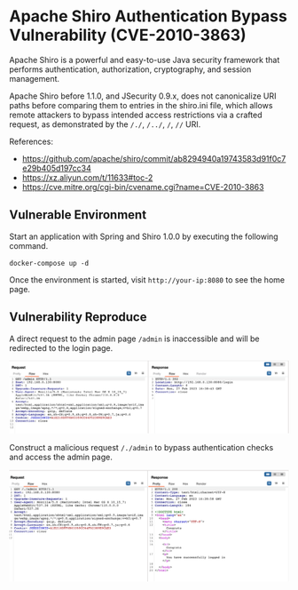 # Apache Shiro Authentication Bypass Vulnerability (CVE-2010-3863)

Apache Shiro is a powerful and easy-to-use Java security framework that performs authentication, authorization, cryptography, and session management.

Apache Shiro before 1.1.0, and JSecurity 0.9.x, does not canonicalize URI paths before comparing them to entries in the shiro.ini file, which allows remote attackers to bypass intended access restrictions via a crafted request, as demonstrated by the `/./`, `/../`, `/`, `//` URI.

References:

- <https://github.com/apache/shiro/commit/ab8294940a19743583d91f0c7e29b405d197cc34>
- <https://xz.aliyun.com/t/11633#toc-2>
- <https://cve.mitre.org/cgi-bin/cvename.cgi?name=CVE-2010-3863>

## Vulnerable Environment

Start an application with Spring and Shiro 1.0.0 by executing the following command.

```
docker-compose up -d
```

Once the environment is started, visit ``http://your-ip:8080`` to see the home page.

## Vulnerability Reproduce

A direct request to the admin page `/admin` is inaccessible and will be redirected to the login page.

![](1.png)

Construct a malicious request `/./admin` to bypass authentication checks and access the admin page.

![](2.png)
